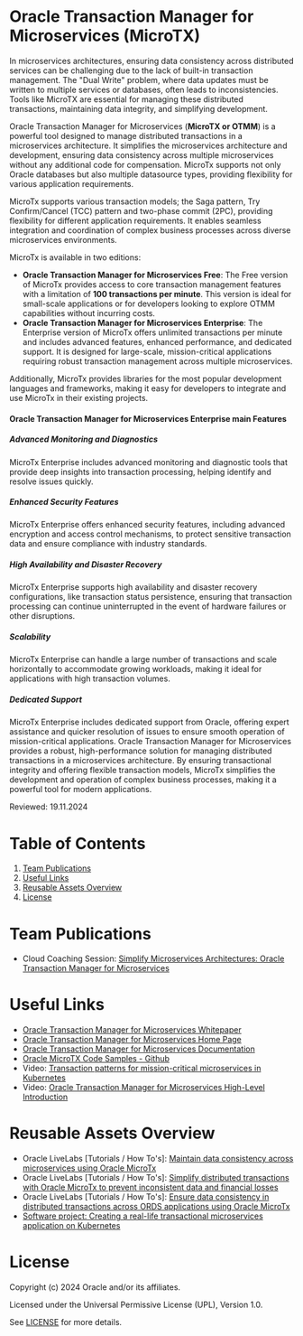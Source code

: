 # Oracle Transaction Manager for Microservices (MicroTX)
In microservices architectures, ensuring data consistency across distributed services can be challenging due to the lack of built-in transaction management. The "Dual Write" problem, where data updates must be written to multiple services or databases, often leads to inconsistencies. Tools like MicroTX are essential for managing these distributed transactions, maintaining data integrity, and simplifying development.

Oracle Transaction Manager for Microservices (**MicroTX or OTMM**) is a powerful tool designed to manage distributed transactions in a microservices architecture. It simplifies the microservices architecture and development, ensuring data consistency across multiple microservices without any additional code for compensation. MicroTx supports not only Oracle databases but also multiple datasource types, providing flexibility for various application requirements.

MicroTx supports various transaction models; the Saga pattern, Try Confirm/Cancel (TCC) pattern and two-phase commit (2PC), providing flexibility for different application requirements. It enables seamless integration and coordination of complex business processes across diverse microservices environments.

MicroTx is available in two editions:
  - **Oracle Transaction Manager for Microservices Free**: The Free version of MicroTx provides access to core transaction management features with a limitation of **100 transactions per minute**. This version is ideal for small-scale applications or for developers looking to explore OTMM capabilities without incurring costs.
  - **Oracle Transaction Manager for Microservices Enterprise**: The Enterprise version of MicroTx offers unlimited transactions per minute and includes advanced features, enhanced performance, and dedicated support. It is designed for large-scale, mission-critical applications requiring robust transaction management across multiple microservices.

Additionally, MicroTx provides libraries for the most popular development languages and frameworks, making it easy for developers to integrate and use MicroTx in their existing projects.

#### Oracle Transaction Manager for Microservices Enterprise main Features

##### Advanced Monitoring and Diagnostics
MicroTx Enterprise includes advanced monitoring and diagnostic tools that provide deep insights into transaction processing, helping identify and resolve issues quickly.

##### Enhanced Security Features
MicroTx Enterprise offers enhanced security features, including advanced encryption and access control mechanisms, to protect sensitive transaction data and ensure compliance with industry standards.

##### High Availability and Disaster Recovery
MicroTx Enterprise supports high availability and disaster recovery configurations, like transaction status persistence, ensuring that transaction processing can continue uninterrupted in the event of hardware failures or other disruptions.

##### Scalability
MicroTx Enterprise can handle a large number of transactions and scale horizontally to accommodate growing workloads, making it ideal for applications with high transaction volumes.

##### Dedicated Support
MicroTx Enterprise includes dedicated support from Oracle, offering expert assistance and quicker resolution of issues to ensure smooth operation of mission-critical applications.
Oracle Transaction Manager for Microservices provides a robust, high-performance solution for managing distributed transactions in a microservices architecture. By ensuring transactional integrity and offering flexible transaction models, MicroTx simplifies the development and operation of complex business processes, making it a powerful tool for modern applications.

Reviewed: 19.11.2024

# Table of Contents

1. [Team Publications](#team-publications)
2. [Useful Links](#useful-links)
3. [Reusable Assets Overview](#reusable-assets-overview)
4. [License](#license)


# Team Publications
- Cloud Coaching Session: [Simplify Microservices Architectures: Oracle Transaction Manager for Microservices](https://www.youtube.com/watch?v=my4KMotFKwM&list=PLPIzp-E1msrZbCMh7NObbSSoI7q924MZS&index=1&t=7s)

# Useful Links
- [Oracle Transaction Manager for Microservices Whitepaper](https://www.oracle.com/docs/tech/oracle-transaction-manager-for-microservices.pdf)
- [Oracle Transaction Manager for Microservices Home Page](https://www.oracle.com/database/transaction-manager-for-microservices/)
- [Oracle Transaction Manager for Microservices Documentation](https://docs.oracle.com/en/database/oracle/transaction-manager-for-microservices/23.4/)
- [Oracle MicroTX Code Samples - Github](https://github.com/oracle-samples/microtx-samples)
- Video: [Transaction patterns for mission-critical microservices in Kubernetes](https://www.youtube.com/watch?v=fBXowP7X92k)
- Video: [Oracle Transaction Manager for Microservices High-Level Introduction](https://www.youtube.com/watch?v=4j74C4GobzY)


# Reusable Assets Overview
- Oracle LiveLabs [Tutorials / How To's]: [Maintain data consistency across microservices using Oracle MicroTx](https://apexapps.oracle.com/pls/apex/r/dbpm/livelabs/view-workshop?wid=3445)
- Oracle LiveLabs [Tutorials / How To's]: [Simplify distributed transactions with Oracle MicroTx to prevent inconsistent data and financial losses](https://apexapps.oracle.com/pls/apex/r/dbpm/livelabs/view-workshop?wid=3725)
- Oracle LiveLabs [Tutorials / How To's]: [Ensure data consistency in distributed transactions across ORDS applications using Oracle MicroTx](https://apexapps.oracle.com/pls/apex/r/dbpm/livelabs/view-workshop?wid=3886)
- [Software project: Creating a real-life transactional microservices application on Kubernetes](https://medium.com/@mika.rinne/software-project-creating-a-real-life-transactional-microservices-application-on-kubernetes-ea490e9cdfa1)


# License

Copyright (c) 2024 Oracle and/or its affiliates.

Licensed under the Universal Permissive License (UPL), Version 1.0.

See [LICENSE](https://github.com/oracle-devrel/technology-engineering/blob/main/LICENSE) for more details.
